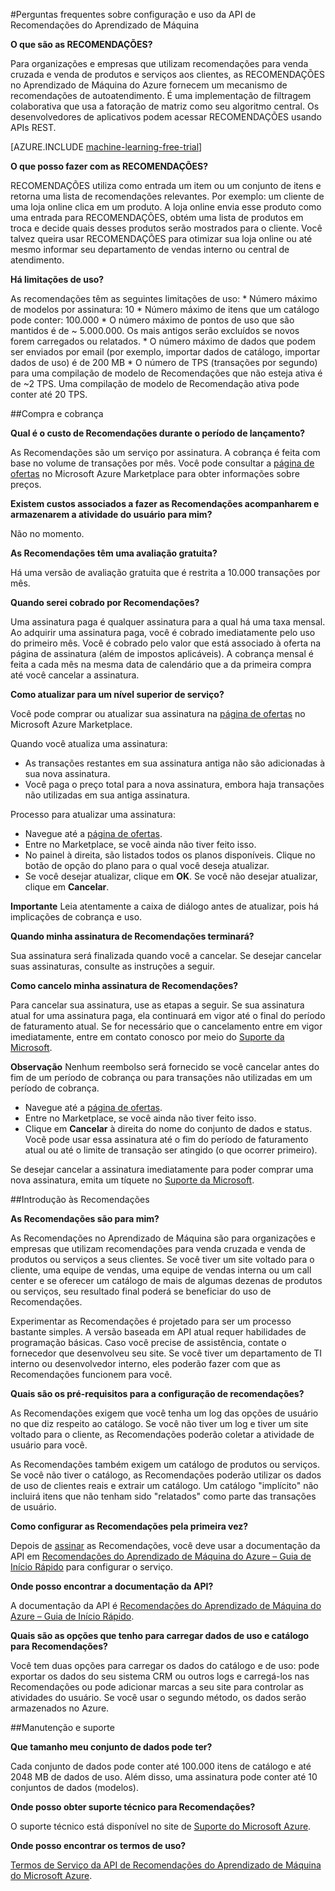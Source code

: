 <properties 
	pageTitle="Configurar e usar a API de recomendações de Aprendizado de Máquina | Microsoft Azure" 
	description="API de RECOMENDAÇÕES da Microsoft criada com as perguntas Frequentes do aprendizado de máquina do Azure" 
	services="machine-learning" 
	documentationCenter="" 
	authors="jaymathe" 
	manager="paulettm" 
	editor="cgronlun"/>

<tags 
	ms.service="machine-learning" 
	ms.workload="data-services" 
	ms.tgt_pltfrm="na" 
	ms.devlang="na" 
	ms.topic="article" 
	ms.date="05/19/2015" 
	ms.author="luisca"/>

#Perguntas frequentes sobre configuração e uso da API de Recomendações do Aprendizado de Máquina


**O que são as RECOMENDAÇÕES?**

Para organizações e empresas que utilizam recomendações para venda cruzada e venda de produtos e serviços aos clientes, as RECOMENDAÇÕES no Aprendizado de Máquina do Azure fornecem um mecanismo de recomendações de autoatendimento. É uma implementação de filtragem colaborativa que usa a fatoração de matriz como seu algoritmo central. Os desenvolvedores de aplicativos podem acessar RECOMENDAÇÕES usando APIs REST.

[AZURE.INCLUDE [machine-learning-free-trial](../../includes/machine-learning-free-trial.md)]

**O que posso fazer com as RECOMENDAÇÕES?**

RECOMENDAÇÕES utiliza como entrada um item ou um conjunto de itens e retorna uma lista de recomendações relevantes. Por exemplo: um cliente de uma loja online clica em um produto. A loja online envia esse produto como uma entrada para RECOMENDAÇÕES, obtém uma lista de produtos em troca e decide quais desses produtos serão mostrados para o cliente. Você talvez queira usar RECOMENDAÇÕES para otimizar sua loja online ou até mesmo informar seu departamento de vendas interno ou central de atendimento.

**Há limitações de uso?**

As recomendações têm as seguintes limitações de uso: * Número máximo de modelos por assinatura: 10 * Número máximo de itens que um catálogo pode conter: 100.000 * O número máximo de pontos de uso que são mantidos é de ~ 5.000.000. Os mais antigos serão excluídos se novos forem carregados ou relatados. * O número máximo de dados que podem ser enviados por email (por exemplo, importar dados de catálogo, importar dados de uso) é de 200 MB * O número de TPS (transações por segundo) para uma compilação de modelo de Recomendações que não esteja ativa é de ~2 TPS. Uma compilação de modelo de Recomendação ativa pode conter até 20 TPS.

##Compra e cobrança 


**Qual é o custo de Recomendações durante o período de lançamento?**

As Recomendações são um serviço por assinatura. A cobrança é feita com base no volume de transações por mês. Você pode consultar a [página de ofertas](https://datamarket.azure.com/dataset/amla/recommendations) no Microsoft Azure Marketplace para obter informações sobre preços.

**Existem custos associados a fazer as Recomendações acompanharem e armazenarem a atividade do usuário para mim?**

Não no momento.

**As Recomendações têm uma avaliação gratuita?**

Há uma versão de avaliação gratuita que é restrita a 10.000 transações por mês.

**Quando serei cobrado por Recomendações?**

Uma assinatura paga é qualquer assinatura para a qual há uma taxa mensal. Ao adquirir uma assinatura paga, você é cobrado imediatamente pelo uso do primeiro mês. Você é cobrado pelo valor que está associado à oferta na página de assinatura (além de impostos aplicáveis). A cobrança mensal é feita a cada mês na mesma data de calendário que a da primeira compra até você cancelar a assinatura.

**Como atualizar para um nível superior de serviço?**

Você pode comprar ou atualizar sua assinatura na [página de ofertas](https://datamarket.azure.com/dataset/amla/recommendations) no Microsoft Azure Marketplace.

Quando você atualiza uma assinatura:

* As transações restantes em sua assinatura antiga não são adicionadas à sua nova assinatura. 
* Você paga o preço total para a nova assinatura, embora haja transações não utilizadas em sua antiga assinatura.

Processo para atualizar uma assinatura:

* Navegue até a [página de ofertas](https://datamarket.azure.com/dataset/amla/recommendations).
* Entre no Marketplace, se você ainda não tiver feito isso.
* No painel à direita, são listados todos os planos disponíveis. Clique no botão de opção do plano para o qual você deseja atualizar.
* Se você desejar atualizar, clique em **OK**. Se você não desejar atualizar, clique em **Cancelar**.

**Importante** Leia atentamente a caixa de diálogo antes de atualizar, pois há implicações de cobrança e uso.

**Quando minha assinatura de Recomendações terminará?**

Sua assinatura será finalizada quando você a cancelar. Se desejar cancelar suas assinaturas, consulte as instruções a seguir.

**Como cancelo minha assinatura de Recomendações?**

Para cancelar sua assinatura, use as etapas a seguir. Se sua assinatura atual for uma assinatura paga, ela continuará em vigor até o final do período de faturamento atual. Se for necessário que o cancelamento entre em vigor imediatamente, entre em contato conosco por meio do [Suporte da Microsoft](https://support.microsoft.com/oas/default.aspx?gprid=17024&st=1&wfxredirect=1&sd=gn).

**Observação** Nenhum reembolso será fornecido se você cancelar antes do fim de um período de cobrança ou para transações não utilizadas em um período de cobrança.

* Navegue até a [página de ofertas](https://datamarket.azure.com/dataset/amla/recommendations).
* Entre no Marketplace, se você ainda não tiver feito isso.
* Clique em **Cancelar** à direita do nome do conjunto de dados e status. Você pode usar essa assinatura até o fim do período de faturamento atual ou até o limite de transação ser atingido (o que ocorrer primeiro).

Se desejar cancelar a assinatura imediatamente para poder comprar uma nova assinatura, emita um tíquete no [Suporte da Microsoft](https://support.microsoft.com/oas/default.aspx?gprid=17024&st=1&wfxredirect=1&sd=gn).

##Introdução às Recomendações

**As Recomendações são para mim?**

As Recomendações no Aprendizado de Máquina são para organizações e empresas que utilizam recomendações para venda cruzada e venda de produtos ou serviços a seus clientes. Se você tiver um site voltado para o cliente, uma equipe de vendas, uma equipe de vendas interna ou um call center e se oferecer um catálogo de mais de algumas dezenas de produtos ou serviços, seu resultado final poderá se beneficiar do uso de Recomendações.

Experimentar as Recomendações é projetado para ser um processo bastante simples. A versão baseada em API atual requer habilidades de programação básicas. Caso você precise de assistência, contate o fornecedor que desenvolveu seu site. Se você tiver um departamento de TI interno ou desenvolvedor interno, eles poderão fazer com que as Recomendações funcionem para você.

**Quais são os pré-requisitos para a configuração de recomendações?**

As Recomendações exigem que você tenha um log das opções de usuário no que diz respeito ao catálogo. Se você não tiver um log e tiver um site voltado para o cliente, as Recomendações poderão coletar a atividade de usuário para você.

As Recomendações também exigem um catálogo de produtos ou serviços. Se você não tiver o catálogo, as Recomendações poderão utilizar os dados de uso de clientes reais e extrair um catálogo. Um catálogo "implícito" não incluirá itens que não tenham sido "relatados" como parte das transações de usuário.

**Como configurar as Recomendações pela primeira vez?**

Depois de [assinar](https://datamarket.azure.com/dataset/amla/recommendations) as Recomendações, você deve usar a documentação da API em [Recomendações do Aprendizado de Máquina do Azure – Guia de Início Rápido](machine-learning-recommendation-api-quick-start-guide.md) para configurar o serviço.

**Onde posso encontrar a documentação da API?**

A documentação da API é [Recomendações do Aprendizado de Máquina do Azure – Guia de Início Rápido](machine-learning-recommendation-api-quick-start-guide.md).

**Quais são as opções que tenho para carregar dados de uso e catálogo para Recomendações?**

Você tem duas opções para carregar os dados do catálogo e de uso: pode exportar os dados do seu sistema CRM ou outros logs e carregá-los nas Recomendações ou pode adicionar marcas a seu site para controlar as atividades do usuário. Se você usar o segundo método, os dados serão armazenados no Azure.

##Manutenção e suporte

**Que tamanho meu conjunto de dados pode ter?**

Cada conjunto de dados pode conter até 100.000 itens de catálogo e até 2048 MB de dados de uso. Além disso, uma assinatura pode conter até 10 conjuntos de dados (modelos).

**Onde posso obter suporte técnico para Recomendações?**

O suporte técnico está disponível no site de [Suporte do Microsoft Azure](https://social.msdn.microsoft.com/forums/azure/home?forum=MachineLearning).

**Onde posso encontrar os termos de uso?**

[Termos de Serviço da API de Recomendações do Aprendizado de Máquina do Microsoft Azure](https://datamarket.azure.com/dataset/amla/recommendations#terms).



 

<!---HONumber=July15_HO1-->